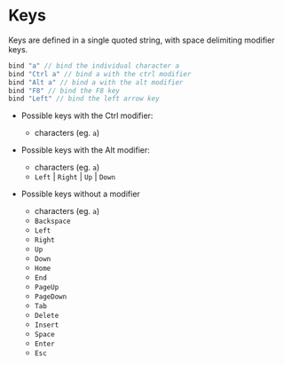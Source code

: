 # Keys
Keys are defined in a single quoted string, with space delimiting modifier keys.
```javascript
bind "a" // bind the individual character a
bind "Ctrl a" // bind a with the ctrl modifier
bind "Alt a" // bind a with the alt modifier
bind "F8" // bind the F8 key
bind "Left" // bind the left arrow key
```

* Possible keys with the Ctrl modifier:
  - characters (eg. `a`)

* Possible keys with the Alt modifier:
  - characters (eg. `a`)
  - `Left` | `Right` | `Up` | `Down`

* Possible keys without a modifier
  - characters (eg. `a`)
  - `Backspace`
  - `Left`
  - `Right`
  - `Up`
  - `Down`
  - `Home`
  - `End`
  - `PageUp`
  - `PageDown`
  - `Tab`
  - `Delete`
  - `Insert`
  - `Space`
  - `Enter`
  - `Esc`
